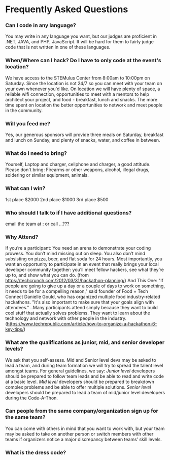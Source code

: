 # Frequently Asked Questions

### Can I code in any language?
You may write in any language you want, but our judges are proficient in .NET, JAVA, and PHP, JavaScript. It will be hard for them to fairly judge code that is not written in one of these languages.

### When/Where can I hack? Do I have to only code at the event's location?
We have access to the STEMulus Center from 8:00am to 10:00pm on Saturday. Since the location is not 24/7 so you can meet with your team on your own whenever you'd like. On location we will have plenty of space, a reliable wifi connection, opportunities to meet with a mentors to help architect your project, and food - breakfast, lunch and snacks. The more time spent on location the better opportunities to network and meet people in the community.

### Will you feed me?
Yes, our generous sponsors will provide three meals on Saturday, breakfast and lunch on Sunday, and plenty of snacks, water, and coffee in between.

### What do I need to bring?
Yourself, Laptop and charger, cellphone and charger, a good attitude.
Please don't bring: Firearms or other weapons, alcohol, illegal drugs, soldering or similar equipment, animals.

### What can I win?
1st place $2000 
2nd place $1000
3rd place $500

### Who should I talk to if I have additional questions?
email the team at : 
or call ...???

### Why Attend?
If you’re a participant: You need an arena to demonstrate your coding prowess. You don’t mind missing out on sleep. You also don’t mind subsisting on pizza, beer, and flat soda for 24 hours. Most importantly, you want an opportunity to participate in an event that really brings your local developer community together: you’ll meet fellow hackers, see what they’re up to, and show what you can do. (from https://techcrunch.com/2012/03/31/hackathon-planning/)
And This One:
"If people are going to give up a day or a couple of days to work on something, it needs to be for a compelling reason," said founder of Food + Tech Connect Danielle Gould, who has organized multiple food industry-related hackathons. "It's also important to make sure that your goals align with attendees."
..Many participants attend simply because they want to build cool stuff that actually solves problems. They want to learn about the technology and network with other people in the industry.
(https://www.techrepublic.com/article/how-to-organize-a-hackathon-6-key-tips/)

### What are the qualifications as junior, mid, and senior developer levels?
We ask that you self-assess. Mid and Senior level devs may be asked to lead a team, and during team formation we will try to spread the talent level amongst teams.
For general guidelines, we say: 
_Junior level_ developers should be prepared to follow team leads and be able to read and write code at a basic level.
_Mid level_ developers should be prepared to breakdown complex problems and be able to offer multiple solutions.
_Senior level_ developers should be prepared to lead a team of mid/junior level developers during the Code-A-Thon. 

### Can people from the same company/organization sign up for the same team?
You can come with others in mind that you want to work with, but your team may be asked to take on another person or switch members with other teams if organizers notice a major discrepancy between teams’ skill levels.

### What is the dress code? 

